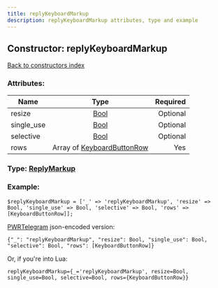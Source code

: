 ```yaml
---
title: replyKeyboardMarkup
description: replyKeyboardMarkup attributes, type and example
---
```

## Constructor: replyKeyboardMarkup  
[Back to constructors index](index.md)



### Attributes:

| Name     |    Type       | Required |
|----------|:-------------:|---------:|
|resize|[Bool](../types/Bool.md) | Optional|
|single\_use|[Bool](../types/Bool.md) | Optional|
|selective|[Bool](../types/Bool.md) | Optional|
|rows|Array of [KeyboardButtonRow](../types/KeyboardButtonRow.md) | Yes|



### Type: [ReplyMarkup](../types/ReplyMarkup.md)


### Example:

```
$replyKeyboardMarkup = ['_' => 'replyKeyboardMarkup', 'resize' => Bool, 'single_use' => Bool, 'selective' => Bool, 'rows' => [KeyboardButtonRow]];
```  

[PWRTelegram](https://pwrtelegram.xyz) json-encoded version:

```
{"_": "replyKeyboardMarkup", "resize": Bool, "single_use": Bool, "selective": Bool, "rows": [KeyboardButtonRow]}
```


Or, if you're into Lua:  


```
replyKeyboardMarkup={_='replyKeyboardMarkup', resize=Bool, single_use=Bool, selective=Bool, rows={KeyboardButtonRow}}

```


